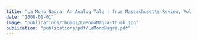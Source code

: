 ```yaml
---
title: "La Mono Nagra: An Analog Tale | from Massachusetts Review, Vol 52 issue 1"
date: "2008-01-01"
image: "publications/thumbs/LaMonoNagra-thumb.jpg"
publication: "publications/pdf/LaMonoNagra.pdf"
---
```

